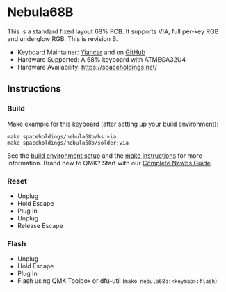 # Nebula68B

This is a standard fixed layout 68% PCB. It supports VIA, full per-key RGB and underglow RGB. This is revision B.

* Keyboard Maintainer: [Yiancar](http://yiancar-designs.com/) and on [GitHub](https://github.com/yiancar)
* Hardware Supported: A 68% keyboard with ATMEGA32U4
* Hardware Availability: https://spaceholdings.net/

## Instructions

### Build

Make example for this keyboard (after setting up your build environment):

    make spaceholdings/nebula68b/hs:via
    make spaceholdings/nebula68b/solder:via


See the [build environment setup](https://docs.qmk.fm/#/getting_started_build_tools) and the [make instructions](https://docs.qmk.fm/#/getting_started_make_guide) for more information. Brand new to QMK? Start with our [Complete Newbs Guide](https://docs.qmk.fm/#/newbs).

### Reset

- Unplug
- Hold Escape
- Plug In
- Unplug
- Release Escape

### Flash

- Unplug
- Hold Escape
- Plug In
- Flash using QMK Toolbox or dfu-util (`make nebula68b:<keymap>:flash`)
